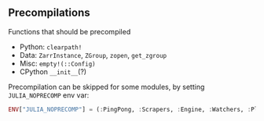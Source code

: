 ## Precompilations
Functions that should be precompiled
- Python: `clearpath!`
- Data: `ZarrInstance`, `ZGroup`, `zopen`, `get_zgroup`
- Misc: `empty!(::Config)`
- CPython `__init__`(?)

Precompilation can be skipped for some modules, by setting `JULIA_NOPRECOMP` env var:
```julia
ENV["JULIA_NOPRECOMP"] = (:PingPong, :Scrapers, :Engine, :Watchers, :Plotting, :Stats)
```
